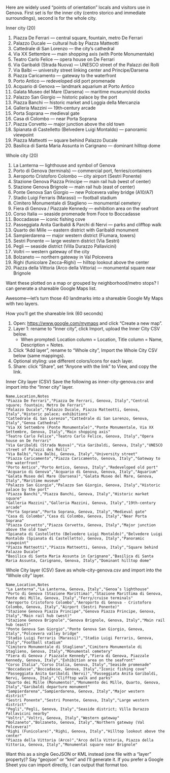 Here are widely used “points of orientation” locals and visitors use in Genova. First set is for the inner city (centro storico and immediate surroundings), second is for the whole city.

Inner city (20)
1) Piazza De Ferrari — central square, fountain, metro De Ferrari
2) Palazzo Ducale — cultural hub by Piazza Matteotti
3) Cattedrale di San Lorenzo — the city’s cathedral
4) Via XX Settembre — main shopping axis (with Ponte Monumentale)
5) Teatro Carlo Felice — opera house on De Ferrari
6) Via Garibaldi (Strada Nuova) — UNESCO street of the Palazzi dei Rolli
7) Via Balbi — university street linking center and Principe/Darsena
8) Piazza Caricamento — gateway to the waterfront
9) Porto Antico — redeveloped old port promenade
10) Acquario di Genova — landmark aquarium at Porto Antico
11) Galata Museo del Mare (Darsena) — maritime museum/old docks
12) Palazzo San Giorgio — historic palace by the port
13) Piazza Banchi — historic market and Loggia della Mercanzia
14) Galleria Mazzini — 19th‑century arcade
15) Porta Soprana — medieval gate
16) Casa di Colombo — near Porta Soprana
17) Piazza Corvetto — major junction above the old town
18) Spianata di Castelletto (Belvedere Luigi Montaldo) — panoramic viewpoint
19) Piazza Matteotti — square behind Palazzo Ducale
20) Basilica di Santa Maria Assunta in Carignano — dominant hilltop dome

Whole city (20)
1) La Lanterna — lighthouse and symbol of Genova
2) Porto di Genova (terminals) — commercial port, ferries/containers
3) Aeroporto Cristoforo Colombo — city airport (Sestri Ponente)
4) Stazione Genova Piazza Principe — main rail hub (west of center)
5) Stazione Genova Brignole — main rail hub (east of center)
6) Ponte Genova San Giorgio — new Polcevera valley bridge (A10/A7)
7) Stadio Luigi Ferraris (Marassi) — football stadium
8) Cimitero Monumentale di Staglieno — monumental cemetery
9) Fiera di Genova / Piazzale Kennedy — exhibition area on the seafront
10) Corso Italia — seaside promenade from Foce to Boccadasse
11) Boccadasse — iconic fishing cove
12) Passeggiata Anita Garibaldi & Parchi di Nervi — parks and clifftop walk
13) Quarto dei Mille — eastern district with Garibaldi monument
14) Sampierdarena — major western district (Fiumara, towers)
15) Sestri Ponente — large western district (Via Sestri)
16) Pegli — seaside district (Villa Durazzo Pallavicini)
17) Voltri — western gateway of the city
18) Bolzaneto — northern gateway in Val Polcevera
19) Righi (funicolare Zecca–Righi) — hilltop lookout above the center
20) Piazza della Vittoria (Arco della Vittoria) — monumental square near Brignole

Want these plotted on a map or grouped by neighborhood/metro stops? I can generate a shareable Google Maps list.

Awesome—let’s turn those 40 landmarks into a shareable Google My Maps with two layers.

How you’ll get the shareable link (60 seconds)
1) Open: https://www.google.com/mymaps and click “Create a new map”.
2) Layer 1: rename to “Inner city”, click Import, upload the Inner City CSV below.
   - When prompted: Location column = Location, Title column = Name, Description = Notes.
3) Click “Add layer”, rename to “Whole city”, Import the Whole City CSV below (same mappings).
4) Optional styling: use different colors/icons for each layer.
5) Share: click “Share”, set “Anyone with the link” to View, and copy the link.

Inner City layer (CSV)
Save the following as inner-city-genova.csv and import into the “Inner city” layer.

```csv
Name,Location,Notes
"Piazza De Ferrari","Piazza De Ferrari, Genova, Italy","Central square; fountain; Metro De Ferrari"
"Palazzo Ducale","Palazzo Ducale, Piazza Matteotti, Genova, Italy","Historic palace; exhibitions"
"Cattedrale di San Lorenzo","Cattedrale di San Lorenzo, Genova, Italy","Genoa Cathedral"
"Via XX Settembre (Ponte Monumentale)","Ponte Monumentale, Via XX Settembre, Genova, Italy","Main shopping axis"
"Teatro Carlo Felice","Teatro Carlo Felice, Genova, Italy","Opera house on De Ferrari"
"Via Garibaldi (Strada Nuova)","Via Garibaldi, Genova, Italy","UNESCO street of Palazzi dei Rolli"
"Via Balbi","Via Balbi, Genova, Italy","University street"
"Piazza Caricamento","Piazza Caricamento, Genova, Italy","Gateway to the waterfront"
"Porto Antico","Porto Antico, Genova, Italy","Redeveloped old port"
"Acquario di Genova","Acquario di Genova, Genova, Italy","Aquarium"
"Galata Museo del Mare (Darsena)","Galata Museo del Mare, Genova, Italy","Maritime museum"
"Palazzo San Giorgio","Palazzo San Giorgio, Genova, Italy","Historic palace by the port"
"Piazza Banchi","Piazza Banchi, Genova, Italy","Historic market square"
"Galleria Mazzini","Galleria Mazzini, Genova, Italy","19th-century arcade"
"Porta Soprana","Porta Soprana, Genova, Italy","Medieval gate"
"Casa di Colombo","Casa di Colombo, Genova, Italy","Near Porta Soprana"
"Piazza Corvetto","Piazza Corvetto, Genova, Italy","Major junction above the old town"
"Spianata di Castelletto (Belvedere Luigi Montaldo)","Belvedere Luigi Montaldo (Spianata di Castelletto), Genova, Italy","Panoramic viewpoint"
"Piazza Matteotti","Piazza Matteotti, Genova, Italy","Square behind Palazzo Ducale"
"Basilica di Santa Maria Assunta in Carignano","Basilica di Santa Maria Assunta, Carignano, Genova, Italy","Dominant hilltop dome"
```

Whole City layer (CSV)
Save as whole-city-genova.csv and import into the “Whole city” layer.

```csv
Name,Location,Notes
"La Lanterna","La Lanterna, Genova, Italy","Genoa’s lighthouse"
"Porto di Genova (Stazione Marittima)","Stazione Marittima di Genova, Ponte dei Mille, Genova, Italy","Ferry/cruise terminals"
"Aeroporto Cristoforo Colombo","Aeroporto di Genova - Cristoforo Colombo, Genova, Italy","Airport (Sestri Ponente)"
"Stazione Genova Piazza Principe","Genova Piazza Principe, Genova, Italy","Main rail hub (west)"
"Stazione Genova Brignole","Genova Brignole, Genova, Italy","Main rail hub (east)"
"Ponte Genova San Giorgio","Ponte Genova San Giorgio, Genova, Italy","Polcevera valley bridge"
"Stadio Luigi Ferraris (Marassi)","Stadio Luigi Ferraris, Genova, Italy","Football stadium"
"Cimitero Monumentale di Staglieno","Cimitero Monumentale di Staglieno, Genova, Italy","Monumental cemetery"
"Fiera di Genova / Piazzale Kennedy","Fiera di Genova, Piazzale Kennedy, Genova, Italy","Exhibition area on the seafront"
"Corso Italia","Corso Italia, Genova, Italy","Seaside promenade"
"Boccadasse","Boccadasse, Genova, Italy","Iconic fishing cove"
"Passeggiata Anita Garibaldi (Nervi)","Passeggiata Anita Garibaldi, Nervi, Genova, Italy","Clifftop walk and parks"
"Quarto dei Mille (Monumento)","Monumento dei Mille, Quarto, Genova, Italy","Garibaldi departure monument"
"Sampierdarena","Sampierdarena, Genova, Italy","Major western district"
"Sestri Ponente","Sestri Ponente, Genova, Italy","Large western district"
"Pegli","Pegli, Genova, Italy","Seaside district; Villa Durazzo Pallavicini nearby"
"Voltri","Voltri, Genova, Italy","Western gateway"
"Bolzaneto","Bolzaneto, Genova, Italy","Northern gateway (Val Polcevera)"
"Righi (Funicolare)","Righi, Genova, Italy","Hilltop lookout above the center"
"Piazza della Vittoria (Arco)","Arco della Vittoria, Piazza della Vittoria, Genova, Italy","Monumental square near Brignole"
```

Want this as a single GeoJSON or KML instead (one file with a “layer” property)? Say “geojson” or “kml” and I’ll generate it. If you prefer a Google Sheet you can import directly, I can output that format too.
